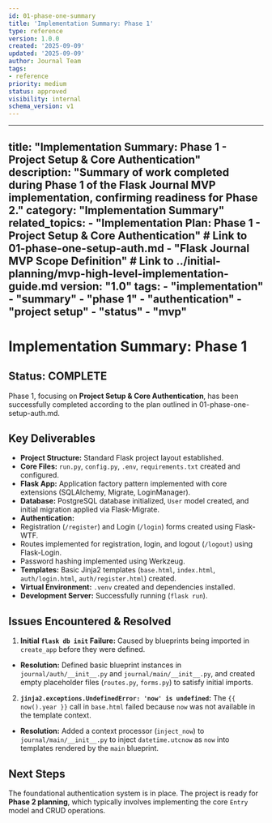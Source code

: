 ```yaml
---
id: 01-phase-one-summary
title: 'Implementation Summary: Phase 1'
type: reference
version: 1.0.0
created: '2025-09-09'
updated: '2025-09-09'
author: Journal Team
tags:
- reference
priority: medium
status: approved
visibility: internal
schema_version: v1
---
```


***

title: "Implementation Summary: Phase 1 - Project Setup & Core Authentication"
description: "Summary of work completed during Phase 1 of the Flask Journal MVP implementation, confirming readiness for Phase 2."
category: "Implementation Summary"
related\_topics:
\- "Implementation Plan: Phase 1 - Project Setup & Core Authentication" # Link to 01-phase-one-setup-auth.md
\- "Flask Journal MVP Scope Definition" # Link to ../initial-planning/mvp-high-level-implementation-guide.md
version: "1.0"
tags:
\- "implementation"
\- "summary"
\- "phase 1"
\- "authentication"
\- "project setup"
\- "status"
\- "mvp"
--------

# Implementation Summary: Phase 1

## Status: COMPLETE

Phase 1, focusing on **Project Setup & Core Authentication**, has been successfully completed according to the plan outlined in 01-phase-one-setup-auth.md.

## Key Deliverables

- **Project Structure:** Standard Flask project layout established.
- **Core Files:** `run.py`, `config.py`, `.env`, `requirements.txt` created and configured.
- **Flask App:** Application factory pattern implemented with core extensions (SQLAlchemy, Migrate, LoginManager).
- **Database:** PostgreSQL database initialized, `User` model created, and initial migration applied via Flask-Migrate.
- **Authentication:**
- Registration (`/register`) and Login (`/login`) forms created using Flask-WTF.
- Routes implemented for registration, login, and logout (`/logout`) using Flask-Login.
- Password hashing implemented using Werkzeug.
- **Templates:** Basic Jinja2 templates (`base.html`, `index.html`, `auth/login.html`, `auth/register.html`) created.
- **Virtual Environment:** `.venv` created and dependencies installed.
- **Development Server:** Successfully running (`flask run`).

## Issues Encountered & Resolved

1. **Initial `flask db init` Failure:** Caused by blueprints being imported in `create_app` before they were defined.

- **Resolution:** Defined basic blueprint instances in `journal/auth/__init__.py` and `journal/main/__init__.py`, and created empty placeholder files (`routes.py`, `forms.py`) to satisfy initial imports.

2. **`jinja2.exceptions.UndefinedError: 'now' is undefined`:** The `{{ now().year }}` call in `base.html` failed because `now` was not available in the template context.

- **Resolution:** Added a context processor (`inject_now`) to `journal/main/__init__.py` to inject `datetime.utcnow` as `now` into templates rendered by the `main` blueprint.

## Next Steps

The foundational authentication system is in place. The project is ready for **Phase 2 planning**, which typically involves implementing the core `Entry` model and CRUD operations.
